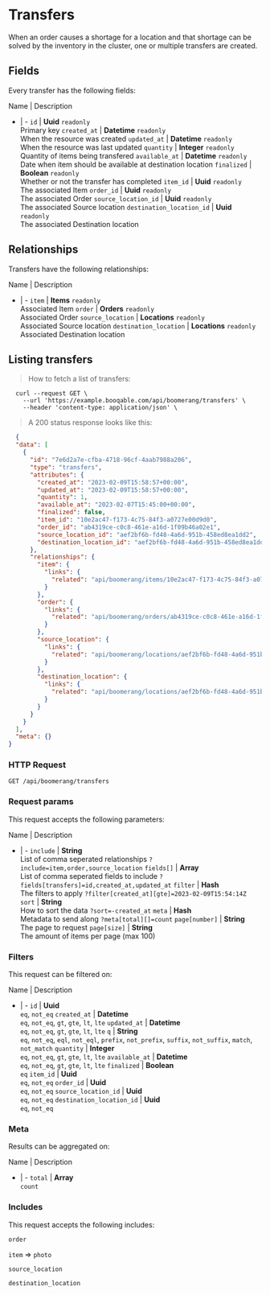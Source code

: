 # Transfers

When an order causes a shortage for a location and that shortage can be solved by the inventory in the cluster, one or multiple transfers are created.

## Fields
Every transfer has the following fields:

Name | Description
- | -
`id` | **Uuid** `readonly`<br>Primary key
`created_at` | **Datetime** `readonly`<br>When the resource was created
`updated_at` | **Datetime** `readonly`<br>When the resource was last updated
`quantity` | **Integer** `readonly`<br>Quantity of items being transfered
`available_at` | **Datetime** `readonly`<br>Date when item should be available at destination location
`finalized` | **Boolean** `readonly`<br>Whether or not the transfer has completed
`item_id` | **Uuid** `readonly`<br>The associated Item
`order_id` | **Uuid** `readonly`<br>The associated Order
`source_location_id` | **Uuid** `readonly`<br>The associated Source location
`destination_location_id` | **Uuid** `readonly`<br>The associated Destination location


## Relationships
Transfers have the following relationships:

Name | Description
- | -
`item` | **Items** `readonly`<br>Associated Item
`order` | **Orders** `readonly`<br>Associated Order
`source_location` | **Locations** `readonly`<br>Associated Source location
`destination_location` | **Locations** `readonly`<br>Associated Destination location


## Listing transfers



> How to fetch a list of transfers:

```shell
  curl --request GET \
    --url 'https://example.booqable.com/api/boomerang/transfers' \
    --header 'content-type: application/json' \
```

> A 200 status response looks like this:

```json
  {
  "data": [
    {
      "id": "7e6d2a7e-cfba-4718-96cf-4aab7988a206",
      "type": "transfers",
      "attributes": {
        "created_at": "2023-02-09T15:58:57+00:00",
        "updated_at": "2023-02-09T15:58:57+00:00",
        "quantity": 1,
        "available_at": "2023-02-07T15:45:00+00:00",
        "finalized": false,
        "item_id": "10e2ac47-f173-4c75-84f3-a0727e00d9d0",
        "order_id": "ab4319ce-c0c8-461e-a16d-1f09b46a02e1",
        "source_location_id": "aef2bf6b-fd48-4a6d-951b-458ed8ea1dd2",
        "destination_location_id": "aef2bf6b-fd48-4a6d-951b-458ed8ea1dd2"
      },
      "relationships": {
        "item": {
          "links": {
            "related": "api/boomerang/items/10e2ac47-f173-4c75-84f3-a0727e00d9d0"
          }
        },
        "order": {
          "links": {
            "related": "api/boomerang/orders/ab4319ce-c0c8-461e-a16d-1f09b46a02e1"
          }
        },
        "source_location": {
          "links": {
            "related": "api/boomerang/locations/aef2bf6b-fd48-4a6d-951b-458ed8ea1dd2"
          }
        },
        "destination_location": {
          "links": {
            "related": "api/boomerang/locations/aef2bf6b-fd48-4a6d-951b-458ed8ea1dd2"
          }
        }
      }
    }
  ],
  "meta": {}
}
```

### HTTP Request

`GET /api/boomerang/transfers`

### Request params

This request accepts the following parameters:

Name | Description
- | -
`include` | **String** <br>List of comma seperated relationships `?include=item,order,source_location`
`fields[]` | **Array** <br>List of comma seperated fields to include `?fields[transfers]=id,created_at,updated_at`
`filter` | **Hash** <br>The filters to apply `?filter[created_at][gte]=2023-02-09T15:54:14Z`
`sort` | **String** <br>How to sort the data `?sort=-created_at`
`meta` | **Hash** <br>Metadata to send along `?meta[total][]=count`
`page[number]` | **String** <br>The page to request
`page[size]` | **String** <br>The amount of items per page (max 100)


### Filters

This request can be filtered on:

Name | Description
- | -
`id` | **Uuid** <br>`eq`, `not_eq`
`created_at` | **Datetime** <br>`eq`, `not_eq`, `gt`, `gte`, `lt`, `lte`
`updated_at` | **Datetime** <br>`eq`, `not_eq`, `gt`, `gte`, `lt`, `lte`
`q` | **String** <br>`eq`, `not_eq`, `eql`, `not_eql`, `prefix`, `not_prefix`, `suffix`, `not_suffix`, `match`, `not_match`
`quantity` | **Integer** <br>`eq`, `not_eq`, `gt`, `gte`, `lt`, `lte`
`available_at` | **Datetime** <br>`eq`, `not_eq`, `gt`, `gte`, `lt`, `lte`
`finalized` | **Boolean** <br>`eq`
`item_id` | **Uuid** <br>`eq`, `not_eq`
`order_id` | **Uuid** <br>`eq`, `not_eq`
`source_location_id` | **Uuid** <br>`eq`, `not_eq`
`destination_location_id` | **Uuid** <br>`eq`, `not_eq`


### Meta

Results can be aggregated on:

Name | Description
- | -
`total` | **Array** <br>`count`


### Includes

This request accepts the following includes:

`order`


`item` => 
`photo`




`source_location`


`destination_location`





